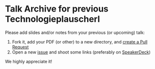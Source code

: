 # Talk Archive for previous Technologieplauscherl

Please add slides and/or notes from your previous (or upcoming) talk:

1. Fork it, add your PDF (or other) to a new directory, and [create a Pull Request](https://github.com/technologieplauscherl/talk-archive/pulls?q=is%3Aopen+is%3Apr)
2. Open a new [issue](https://github.com/technologieplauscherl/talk-archive/issues/new) and shoot some links (preferably on [SpeakerDeck](https://speakerdeck.com/))

We highly appreciate it!

